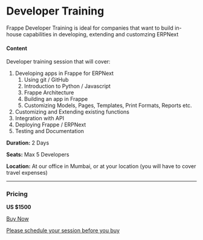 # Developer Training

<p class="lead">Frappe Developer Training is ideal for companies that want to build in-house capabilities in developing, extending and customzing ERPNext</p>

#### Content

Developer training session that will cover:

1. Developing apps in Frappe for ERPNext
	1. Using git / GitHub
	1. Introduction to Python / Javascript
	1. Frappe Architecture
	1. Building an app in Frappe
	1. Customizing Models, Pages, Templates, Print Formats, Reports etc.
1. Customizing and Extending existing functions
1. Integration with API
1. Deploying Frappe / ERPNext
1. Testing and Documentation

**Duration:** 2 Days

**Seats:** Max 5 Developers

**Location:** At our office in Mumbai, or at your location (you will have to cover travel expenses)



---

### Pricing

**US $1500**

<a href="/buy/payment#DeveloperTraining" class="btn btn-success">Buy Now</a>

<a href="/contact">Please schedule your session before you buy</a>
